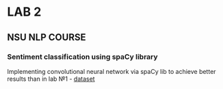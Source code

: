 # LAB 2
## NSU NLP COURSE
### Sentiment classification using spaCy library
Implementing convolutional neural network via spaCy lib to achieve better results than in lab №1 - [dataset](https://www.kaggle.com/datasets/thorinhood/russian-twitter-sentiment) 
